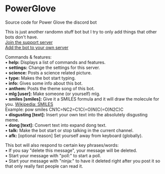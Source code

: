# PowerGlove
Source code for Power Glove the discord bot


This is just another randomn stuff bot but I try to only add things that other bots don't have.  
[Join the support server](https://discord.gg/SthsknG)  
[Add the bot to your own server](https://discordapp.com/oauth2/authorize?client_id=439435998078959616&scope=bot&permissions=104332352)  


Commands & features:  
• **help:** Displays a list of commands and features.  
• **settings:** Change the settings for this server.  
• **science:** Posts a science related picture.  
• **type:** Makes the bot start typing.  
• **info:** Gives some info about this bot.  
• **anthem:** Posts the theme song of this bot.  
• **mlg [user]:** Make someone (or yourself) mlg.  
• **smiles [smiles]:** Give it a SMILES formula and it will draw the molecule for you. [Wikipedia: SMILES](https://en.wikipedia.org/wiki/Simplified_molecular-input_line-entry_system)  
Example: pow smiles CN1C=NC2=C1C(=O)N(C(=O)N2C)C  
• **disgusting [text]:** Insert your own text into the absolutely disgusting meme.  
• **dong [text]:** Convert text into expand dong text.  
• **talk:** Make the bot start or stop talking in the current channel.  
• **afk:** [optional reason] Set yourself away from keyboard (globally).  


This bot will also respond to certain key phrases/words:  
• If you say "delete this message", your message will be deleted.  
• Start your message with "poll:" to start a poll.  
• Start your message with "ninja:" to have it deleted right after you post it so that only really fast people can read it.  
